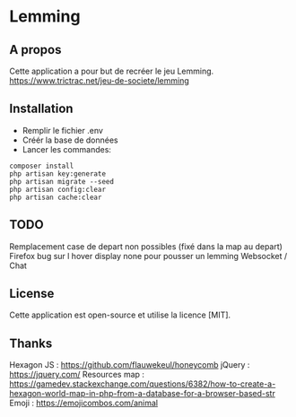 <h1>Lemming</h1> 

## A propos

Cette application a pour but de recréer le jeu Lemming.
https://www.trictrac.net/jeu-de-societe/lemming

## Installation

- Remplir le fichier .env
- Créér la base de données
- Lancer les commandes:
````  
composer install    
php artisan key:generate
php artisan migrate --seed
php artisan config:clear
php artisan cache:clear   
````  
## TODO
Remplacement case de depart non possibles (fixé dans la map au depart)
Firefox bug sur l hover display none pour pousser un lemming
Websocket / Chat

## License

Cette application est open-source et utilise la licence [MIT].

## Thanks
Hexagon JS : https://github.com/flauwekeul/honeycomb
jQuery : https://jquery.com/
Resources map : https://gamedev.stackexchange.com/questions/6382/how-to-create-a-hexagon-world-map-in-php-from-a-database-for-a-browser-based-str
Emoji : https://emojicombos.com/animal
